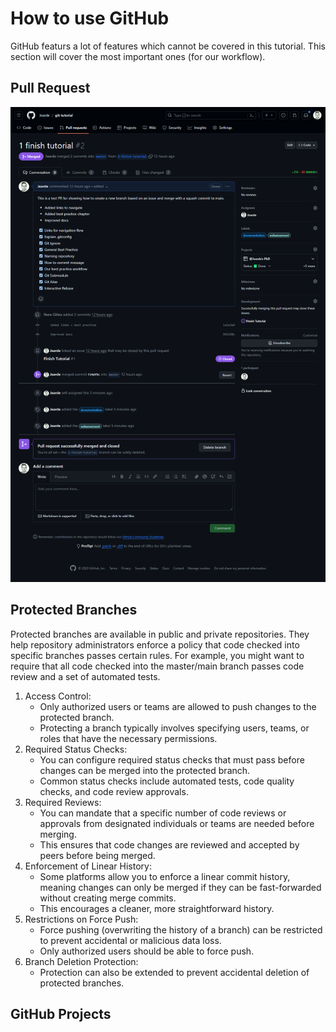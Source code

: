 # How to use GitHub

GitHub featurs a lot of features which cannot be covered in this tutorial. This section will cover the most important ones (for our workflow).

## Pull Request

![Pull Request](../images/github_pr.png)

## Protected Branches

Protected branches are available in public and private repositories. They help repository administrators enforce a policy that code checked into specific branches passes certain rules. For example, you might want to require that all code checked into the master/main branch passes code review and a set of automated tests.

1. Access Control:
    - Only authorized users or teams are allowed to push changes to the protected branch.
    - Protecting a branch typically involves specifying users, teams, or roles that have the necessary permissions.
2. Required Status Checks:
    - You can configure required status checks that must pass before changes can be merged into the protected branch.
    - Common status checks include automated tests, code quality checks, and code review approvals.
3. Required Reviews:
    - You can mandate that a specific number of code reviews or approvals from designated individuals or teams are needed before merging.
    - This ensures that code changes are reviewed and accepted by peers before being merged.
4. Enforcement of Linear History:
    - Some platforms allow you to enforce a linear commit history, meaning changes can only be merged if they can be fast-forwarded without creating merge commits.
    - This encourages a cleaner, more straightforward history.
5. Restrictions on Force Push:
    - Force pushing (overwriting the history of a branch) can be restricted to prevent accidental or malicious data loss.
    - Only authorized users should be able to force push.
6. Branch Deletion Protection:
    - Protection can also be extended to prevent accidental deletion of protected branches.

## GitHub Projects